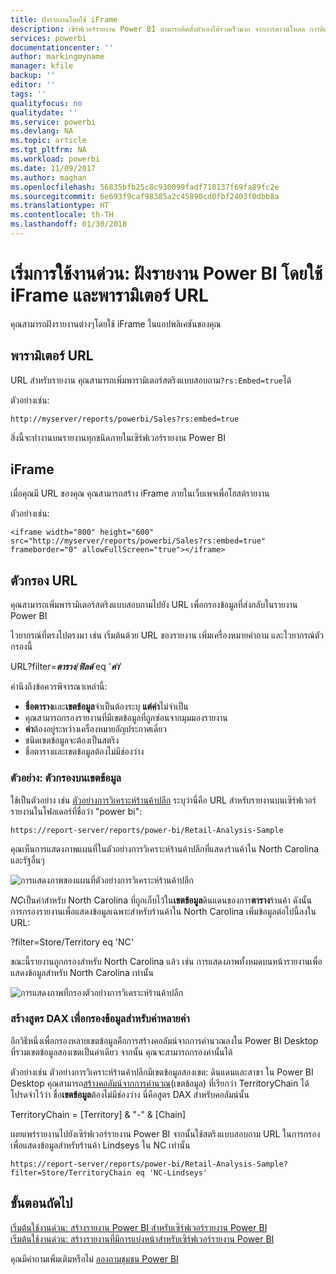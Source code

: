 ```yaml
---
title: ฝังรายงานโดยใช้ iFrame
description: เซิร์ฟเวอร์รายงาน Power BI สามารถติดตั้งตัวเองได้รวดเร็วมาก จากการดาวน์โหลด การติดตั้ง และการกำหนดค่า คุณควรจะพร้อมทำงานภายในไม่กี่นาที
services: powerbi
documentationcenter: ''
author: markingmyname
manager: kfile
backup: ''
editor: ''
tags: ''
qualityfocus: no
qualitydate: ''
ms.service: powerbi
ms.devlang: NA
ms.topic: article
ms.tgt_pltfrm: NA
ms.workload: powerbi
ms.date: 11/09/2017
ms.author: maghan
ms.openlocfilehash: 56835bfb25c8c930099fadf710137f69fa89fc2e
ms.sourcegitcommit: 6e693f9caf98385a2c45890cd0fbf2403f0dbb8a
ms.translationtype: HT
ms.contentlocale: th-TH
ms.lasthandoff: 01/30/2018
---
```

# <a name="quickstart-embed-a-power-bi-report-using-an-iframe-and-url-parameters"></a>เริ่มการใช้งานด่วน: ฝังรายงาน Power BI โดยใช้ iFrame และพารามิเตอร์ URL

คุณสามารถฝังรายงานต่างๆโดยใช้ iFrame ในแอปพลิเคชันของคุณ 

## <a name="url-parameter"></a>พารามิเตอร์ URL

URL สำหรับรายงาน คุณสามารถเพิ่มพารามิเตอร์สตริงแบบสอบถาม`?rs:Embed=true`ได้

ตัวอย่างเช่น:

```
http://myserver/reports/powerbi/Sales?rs:embed=true
```

สิ่งนี้จะทำงานบนรายงานทุกชนิดภายในเซิร์ฟเวอร์รายงาน Power BI

## <a name="iframe"></a>iFrame

เมื่อคุณมี URL ของคุณ คุณสามารถสร้าง iFrame ภายในเว็บเพจเพื่อโฮสต์รายงาน

ตัวอย่างเช่น:

```
<iframe width="800" height="600" src="http://myserver/reports/powerbi/Sales?rs:embed=true" frameborder="0" allowFullScreen="true"></iframe>
```

## <a name="url-filter"></a>ตัวกรอง URL

คุณสามารถเพิ่มพารามิเตอร์สตริงแบบสอบถามไปยัง URL เพื่อกรองข้อมูลที่ส่งกลับในรายงาน Power BI

ไวยากรณ์ที่ตรงไปตรงมา เช่น เริ่มต้นด้วย URL ของรายงาน เพิ่มเครื่องหมายคำถาม และไวยากรณ์ตัวกรองนี้

URL?filter=***ตาราง***/***ฟิลด์*** eq '***ค่า***'

คำนึงถึงข้อควรพิจารณาเหล่านี้:

- **ชื่อตาราง**และ**เขตข้อมูล**จำเป็นต้องระบุ **แต่ค่า**ไม่จำเป็น
- คุณสามารถกรองรายงานที่มีเขตข้อมูลที่ถูกซ่อนจากมุมมองรายงาน
- **ค่า**ต้องอยู่ระหว่างเครื่องหมายอัญประกาศเดี่ยว
- ชนิดเขตข้อมูลจะต้องเป็นสตริง
- ชื่อตารางและเขตข้อมูลต้องไม่มีช่องว่าง

###  <a name="example-filter-on-a-field"></a>ตัวอย่าง: ตัวกรองบนเขตข้อมูล

ใช้เป็นตัวอย่าง เช่น [ตัวอย่างการวิเคราะห์ร้านค้าปลีก](../sample-datasets.md) ระบุว่านี่คือ URL สำหรับรายงานบนเซิร์ฟเวอร์รายงานในโฟลเดอร์ที่ชื่อว่า "power bi":

```
https://report-server/reports/power-bi/Retail-Analysis-Sample
```

คุณเห็นการแสดงภาพแผนที่ในตัวอย่างการวิเคราะห์ร้านค้าปลีกที่แสดงร้านค้าใน North Carolina และรัฐอื่นๆ

![การแสดงภาพของแผนที่ตัวอย่างการวิเคราะห์ร้านค้าปลีก](media/quickstart-embed/report-server-retail-analysis-sample-map.png)

*NC*เป็นค่าสำหรับ North Carolina ที่ถูกเก็บไว้ใน**เขตข้อมูล**ดินแดนของการ**ตาราง**ร้านค้า ดังนั้น การกรองรายงานเพื่อแสดงข้อมูลเฉพาะสำหรับร้านค้าใน North Carolina เพิ่มข้อมูลต่อไปนี้ลงใน URL:

?filter=Store/Territory eq 'NC'

ขณะนี้รายงานถูกกรองสำหรับ North Carolina แล้ว เช่น การแสดงภาพทั้งหมดบนหน้ารายงานเพื่อแสดงข้อมูลสำหรับ North Carolina เท่านั้น

![การแสดงภาพที่กรองตัวอย่างการวิเคราะห์ร้านค้าปลีก](media/quickstart-embed/report-server-retail-analysis-sample-filtered-map.png)

### <a name="create-a-dax-formula-to-filter-on-multiple-values"></a>สร้างสูตร DAX เพื่อกรองข้อมูลสำหรับค่าหลายค่า

อีกวิธีหนึ่งเพื่อกรองหลายเขตข้อมูลคือการสร้างคอลัมน์จากการคำนวณลงใน Power BI Desktop ที่รวมเขตข้อมูลสองเขตเป็นค่าเดียว จากนั้น คุณจะสามารถกรองค่านั้นได้

ตัวอย่างเช่น ตัวอย่างการวิเคราะห์ร้านค้าปลีกมีเขตข้อมูลสองเขต: ดินแดนและสาขา ใน Power BI Desktop คุณสามารถ[สร้างคอลัมน์จากการคำนวณ](../desktop-tutorial-create-calculated-columns.md)(เขตข้อมูล) ที่เรียกว่า TerritoryChain ได้ โปรดจำไว้ว่า ชื่อ**เขตข้อมูล**ต้องไม่มีช่องว่าง นี่คือสูตร DAX สำหรับคอลัมน์นั้น

TerritoryChain = [Territory] & "-" & [Chain]

เผยแพร่รายงานไปยังเซิร์ฟเวอร์รายงาน Power BI จากนั้นใช้สตริงแบบสอบถาม URL ในการกรองเพื่อแสดงข้อมูลสำหรับร้านค้า Lindseys ใน NC เท่านั้น

```
https://report-server/reports/power-bi/Retail-Analysis-Sample?filter=Store/TerritoryChain eq 'NC-Lindseys'

```

## <a name="next-steps"></a>ขั้นตอนถัดไป

[เริ่มต้นใช้งานด่วน: สร้างรายงาน Power BI สำหรับเซิร์ฟเวอร์รายงาน Power BI](quickstart-create-powerbi-report.md)  
[เริ่มต้นใช้งานด่วน: สร้างรายงานที่มีการแบ่งหน้าสำหรับเซิร์ฟเวอร์รายงาน Power BI](quickstart-create-paginated-report.md)  

คุณมีคำถามเพิ่มเติมหรือไม่ [ลองถามชุมชน Power BI](https://community.powerbi.com/)